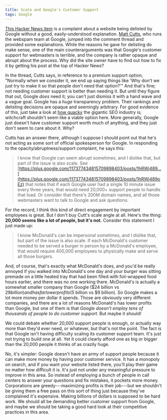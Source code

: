```yaml
---
title: Scale and Google's Customer Support
tags: Google
---
```


[This Hacker News item](http://news.ycombinator.com/item?id=3099875) is a complaint about a website being delisted by Google without a good, easily-understood explanation. [Matt Cutts](http://twitter.com/#!/mattcutts), who runs the webspam team at Google, jumped into the comment thread and provided some explanations. While the reasons he gave for delisting do make sense, one of the main counterarguments was that Google's customer support for webmasters is terrible, and the company is rather opaque and abrupt about the process. Why did the site owner have to find out how to fix it by getting his post at the top of Hacker News? 

In the thread, Cutts says, in reference to a premium support option, "Normally when we consider it, we end up saying things like 'Why don't we just try to make it so that people don't need that option?'" And that's fine; not needing customer support is better than needing it. But until they figure that out, Google *does* need it; you can't just dismiss it with a hand wave and a vague goal. Google has a *huge* transparency problem. Their rankings and delisting decisions are opaque and seemingly arbitrary. For good evidence of this, just take a look at [how quacky](http://teddziuba.com/2010/06/seo-is-mostly-quack-science.html) the gigantic SEO industry is; witchcraft shouldn't seem like a viable option here. More generally, Google just doesn't have customer support worth much of anything, and they just don't seem to care about it. Why?

Cutts has an answer there, although I suppose I should point out that he's not acting as some sort of official spokesperson for Google. In responding to the opacity/abruptness/support complaint, he says this:

> I know that Google can seem abrupt sometimes, and I dislike that, but part of the issue is also scale. See [https://plus.google.com/117377434815709898403/posts/1hRWj489...](https://plus.google.com/117377434815709898403/posts/1hRWj489oEz) that notes that if each Google user had a single 10 minute issue every three years, that would need 20,000+ support people to handle that load. Or consider that there's 200M domain names, and all those webmasters want to talk to Google and ask questions.

For the record, I think this kind of direct engagement by important employees is great. But I don't buy Cutt's scale angle at all. Here's the thing: **20,000 seems like a lot of people, but it's not.** Consider this statement I just made up:

> I know McDonald's can be impersonal sometimes, and I dislike that, but part of the issue is also scale. If each McDonald's customer needed to be served a burger in person by a McDonald's employee, that would require 400,000 employees to physically make and serve all those burgers.

And, of course, that's exactly what McDonald's does, and you'd be really annoyed if you walked into McDonald's one day and your burger was sitting premade on a little heated tray that had been filled with foil-wrapped food hours earlier, and there was no one working there. McDonald's is actually a somewhat smaller company than Google ($24 billion vs $29 billion) and has far lower profits ($5 billion vs $9 billion). So Google makes a lot more money per dollar it spends. Those are obviously very different companies, and there are a lot of reasons McDonald's has lower profits than Google, but one of them is that *Google doesn't employ tens of thousands of people to do customer support*. But maybe it should!

We could debate whether 20,000 support people is enough, or actually way more than they'd ever need, or whatever, but that's not the point. The fact is that Google isn't having difficulty scaling its customer support team. It's just not trying to build one at all. Yet it could clearly afford one as big or bigger than the 20,000 people it thinks of as crazily huge.

No, it's simpler: Google doesn't have an army of support people because it can make more money by having poor customer service. It has a monopoly on search, and if you want your website listed there, you'll play their game no matter how difficult it is. It's just not under any meaningful pressure to improve in this area. So instead of employing a bunch of people in call centers to answer your questions and fix mistakes, it pockets more money. Corporations are greedy---maximizing profits is their job---but we shouldn't be giving them a free pass on this sort of thing just because they've complained it's expensive. Making billions of dollars is supposed to be hard work. We should all be demanding better customer support from Google, and maybe we should be taking a good hard look at their competitive practices in this area.
